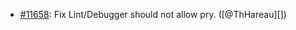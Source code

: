 * [#11658](https://github.com/rubocop/rubocop/issues/11658): Fix Lint/Debugger should not allow pry. ([@ThHareau][])
